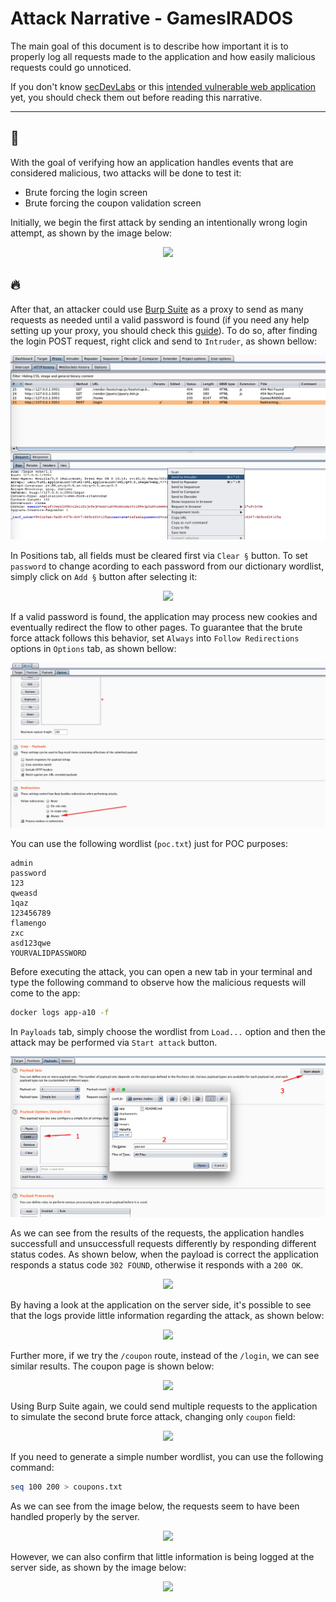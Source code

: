 # Attack Narrative - GamesIRADOS
The main goal of this document is to describe how important it is to properly log all requests made to the application and how easily malicious requests could go unnoticed.

If you don't know [secDevLabs] or this [intended vulnerable web application][2] yet, you should check them out before reading this narrative.

---
## 👀

With the goal of verifying how an application handles events that are considered malicious, two attacks will be done to test it:
* Brute forcing the login screen
* Brute forcing the coupon validation screen

Initially, we begin the first attack by sending an intentionally wrong login attempt, as shown by the image below:

<p align="center">
    <img src="attack1.png"/>
</p>

## 🔥

After that, an attacker could use [Burp Suite] as a proxy to send as many requests as needed until a valid password is found (if you need any help setting up your proxy, you should check this [guide](https://support.portswigger.net/customer/portal/articles/1783066-configuring-firefox-to-work-with-burp)). To do so, after finding the login POST request, right click and send to `Intruder`, as shown bellow:

<p align="center">
    <img src="attack9.png"/>
</p>

In Positions tab, all fields must be cleared first via `Clear §` button. To set `password` to change acording to each password from our dictionary wordlist, simply click on `Add §` button after selecting it:

<p align="center">
    <img src="attack2.png"/>
</p>

If a valid password is found, the application may process new cookies and eventually redirect the flow to other pages. To guarantee that the brute force attack follows this behavior, set `Always` into `Follow Redirections` options in `Options` tab, as shown bellow:

<p align="center">
    <img src="attack10.png"/>
</p>

You can use the following wordlist (`poc.txt`) just for POC purposes:

```
admin
password
123
qweasd
1qaz
123456789
flamengo
zxc
asd123qwe
YOURVALIDPASSWORD
```

Before executing the attack, you can open a new tab in your terminal and type the following command to observe how the malicious requests will come to the app:

```sh
docker logs app-a10 -f
```

In `Payloads` tab, simply choose the wordlist from `Load...` option and then the attack may be performed via `Start attack` button. 

<p align="center">
    <img src="attack11.png"/>
</p>

As we can see from the results of the requests, the application handles successfull and unsuccessfull requests differently by responding different status codes. As shown below, when the payload is correct the application responds a status code `302 FOUND`, otherwise it responds with a `200 OK`.

<p align="center">
    <img src="attack3.png"/>
</p>

By having a look at the application on the server side, it's possible to see that the logs provide little information regarding the attack, as shown below:

<p align="center">
    <img src="attack4.png"/>
</p>

Further more, if we try the `/coupon` route, instead of the `/login`, we can see similar results. The coupon page is shown below:

<p align="center">
    <img src="attack5.png"/>
</p>

Using Burp Suite again, we could send multiple requests to the application to simulate the second brute force attack, changing only `coupon` field:

<p align="center">
    <img src="attack6.png"/>
</p>

If you need to generate a simple number wordlist, you can use the following command:

```sh
seq 100 200 > coupons.txt
```

As we can see from the image below, the requests seem to have been handled properly by the server.

<p align="center">
    <img src="attack7.png"/>
</p>

However, we can also confirm that little information is being logged at the server side, as shown by the image below:

<p align="center">
    <img src="attack8.png"/>
</p>

[secDevLabs]: https://github.com/globocom/secDevLabs
[2]:https://github.com/globocom/secDevLabs/tree/master/owasp-top10-2017-apps/a10/games-irados
[Burp Suite]: https://portswigger.net/burp
